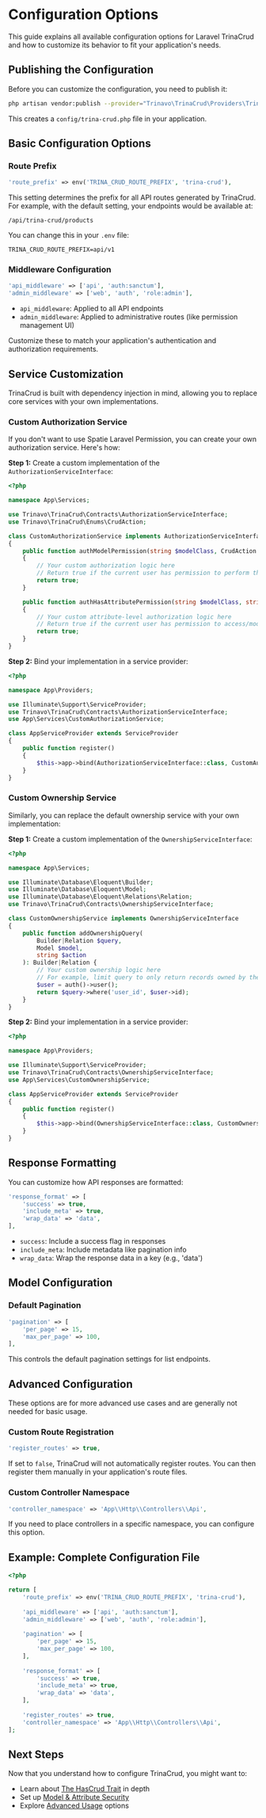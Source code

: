 # Configuration Options

This guide explains all available configuration options for Laravel TrinaCrud and how to customize its behavior to fit your application's needs.

## Publishing the Configuration

Before you can customize the configuration, you need to publish it:

```bash
php artisan vendor:publish --provider="Trinavo\TrinaCrud\Providers\TrinaCrudServiceProvider" --tag="config"
```

This creates a `config/trina-crud.php` file in your application.

## Basic Configuration Options

### Route Prefix

```php
'route_prefix' => env('TRINA_CRUD_ROUTE_PREFIX', 'trina-crud'),
```

This setting determines the prefix for all API routes generated by TrinaCrud. For example, with the default setting, your endpoints would be available at:

```plaintext
/api/trina-crud/products
```

You can change this in your `.env` file:

```plaintext
TRINA_CRUD_ROUTE_PREFIX=api/v1
```

### Middleware Configuration

```php
'api_middleware' => ['api', 'auth:sanctum'],
'admin_middleware' => ['web', 'auth', 'role:admin'],
```

- `api_middleware`: Applied to all API endpoints
- `admin_middleware`: Applied to administrative routes (like permission management UI)

Customize these to match your application's authentication and authorization requirements.

## Service Customization

TrinaCrud is built with dependency injection in mind, allowing you to replace core services with your own implementations.

### Custom Authorization Service

If you don't want to use Spatie Laravel Permission, you can create your own authorization service. Here's how:

**Step 1:** Create a custom implementation of the `AuthorizationServiceInterface`:

```php
<?php

namespace App\Services;

use Trinavo\TrinaCrud\Contracts\AuthorizationServiceInterface;
use Trinavo\TrinaCrud\Enums\CrudAction;

class CustomAuthorizationService implements AuthorizationServiceInterface
{
    public function authModelPermission(string $modelClass, CrudAction $action): bool
    {
        // Your custom authorization logic here
        // Return true if the current user has permission to perform the action on the model
        return true;
    }

    public function authHasAttributePermission(string $modelClass, string $attribute, CrudAction $action): bool
    {
        // Your custom attribute-level authorization logic here
        // Return true if the current user has permission to access/modify the attribute
        return true;
    }
}
```

**Step 2:** Bind your implementation in a service provider:

```php
<?php

namespace App\Providers;

use Illuminate\Support\ServiceProvider;
use Trinavo\TrinaCrud\Contracts\AuthorizationServiceInterface;
use App\Services\CustomAuthorizationService;

class AppServiceProvider extends ServiceProvider
{
    public function register()
    {
        $this->app->bind(AuthorizationServiceInterface::class, CustomAuthorizationService::class);
    }
}
```

### Custom Ownership Service

Similarly, you can replace the default ownership service with your own implementation:

**Step 1:** Create a custom implementation of the `OwnershipServiceInterface`:

```php
<?php

namespace App\Services;

use Illuminate\Database\Eloquent\Builder;
use Illuminate\Database\Eloquent\Model;
use Illuminate\Database\Eloquent\Relations\Relation;
use Trinavo\TrinaCrud\Contracts\OwnershipServiceInterface;

class CustomOwnershipService implements OwnershipServiceInterface
{
    public function addOwnershipQuery(
        Builder|Relation $query,
        Model $model,
        string $action
    ): Builder|Relation {
        // Your custom ownership logic here
        // For example, limit query to only return records owned by the current user
        $user = auth()->user();
        return $query->where('user_id', $user->id);
    }
}
```

**Step 2:** Bind your implementation in a service provider:

```php
<?php

namespace App\Providers;

use Illuminate\Support\ServiceProvider;
use Trinavo\TrinaCrud\Contracts\OwnershipServiceInterface;
use App\Services\CustomOwnershipService;

class AppServiceProvider extends ServiceProvider
{
    public function register()
    {
        $this->app->bind(OwnershipServiceInterface::class, CustomOwnershipService::class);
    }
}
```

## Response Formatting

You can customize how API responses are formatted:

```php
'response_format' => [
    'success' => true,
    'include_meta' => true,
    'wrap_data' => 'data',
],
```

- `success`: Include a success flag in responses
- `include_meta`: Include metadata like pagination info
- `wrap_data`: Wrap the response data in a key (e.g., 'data')

## Model Configuration

### Default Pagination

```php
'pagination' => [
    'per_page' => 15,
    'max_per_page' => 100,
],
```

This controls the default pagination settings for list endpoints.

## Advanced Configuration

These options are for more advanced use cases and are generally not needed for basic usage.

### Custom Route Registration

```php
'register_routes' => true,
```

If set to `false`, TrinaCrud will not automatically register routes. You can then register them manually in your application's route files.

### Custom Controller Namespace

```php
'controller_namespace' => 'App\\Http\\Controllers\\Api',
```

If you need to place controllers in a specific namespace, you can configure this option.

## Example: Complete Configuration File

```php
<?php

return [
    'route_prefix' => env('TRINA_CRUD_ROUTE_PREFIX', 'trina-crud'),
    
    'api_middleware' => ['api', 'auth:sanctum'],
    'admin_middleware' => ['web', 'auth', 'role:admin'],
    
    'pagination' => [
        'per_page' => 15,
        'max_per_page' => 100,
    ],
    
    'response_format' => [
        'success' => true,
        'include_meta' => true,
        'wrap_data' => 'data',
    ],
    
    'register_routes' => true,
    'controller_namespace' => 'App\\Http\\Controllers\\Api',
];
```

## Next Steps

Now that you understand how to configure TrinaCrud, you might want to:

- Learn about [The HasCrud Trait](has-crud-trait.md) in depth
- Set up [Model & Attribute Security](model-attribute-security.md)
- Explore [Advanced Usage](advanced-usage.md) options
